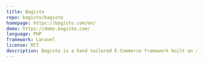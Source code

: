 ```yaml
---
title: Bagisto
repo: bagisto/bagisto
homepage: https://bagisto.com/en/
demo: https://demo.bagisto.com/
language: PHP
framework: Laravel
license: MIT
description: Bagisto is a hand tailored E-Commerce framework built on some of the hottest opensource technologies such as Laravel and Vue.js.
---
```


